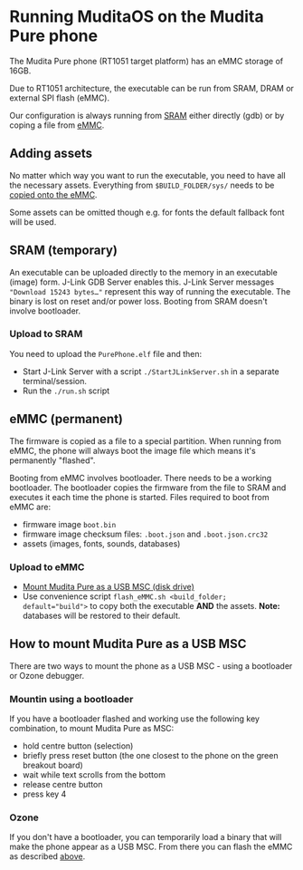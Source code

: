 # Running MuditaOS on the Mudita Pure phone

The Mudita Pure phone (RT1051 target platform) has an eMMC storage of 16GB.

Due to RT1051 architecture, the executable can be run from SRAM, DRAM or external SPI flash (eMMC).

Our configuration is always running from [SRAM](#SRAM-(temporary)) either directly (gdb) or by coping a file from [eMMC](#eMMC-(permanent)). 

## Adding assets

No matter which way you want to run the executable, you need to have all the necessary assets.
Everything from `$BUILD_FOLDER/sys/` needs to be [copied onto the eMMC](#eMMC-(permanent)).

Some assets can be omitted though e.g. for fonts the default fallback font will be used.  

## SRAM (temporary)

An executable can be uploaded directly to the memory in an executable (image) form. J-Link GDB Server enables this. J-Link Server messages `"Download 15243 bytes…"` represent this way of running the executable. The binary is lost on reset and/or power loss. Booting from SRAM doesn't involve bootloader.

### Upload to SRAM

You need to upload the `PurePhone.elf` file and then:

- Start J-Link Server with a script `./StartJLinkServer.sh` in a separate terminal/session.
- Run the `./run.sh` script

## eMMC (permanent)

The firmware is copied as a file to a special partition. When running from eMMC, the phone will always boot the image file which means it's permanently "flashed".

Booting from eMMC involves bootloader. There needs to be a working bootloader. The bootloader copies the firmware from the file to SRAM and executes it each time the phone is started.
Files required to boot from eMMC are:
- firmware image `boot.bin`
- firmware image checksum files: `.boot.json` and `.boot.json.crc32`
- assets (images, fonts, sounds, databases)
### Upload to eMMC

- [Mount Mudita Pure as a USB MSC (disk drive)](#How-to-mount-Mudita-Pure-as-a-USB-MSC)
- Use convenience script `flash_eMMC.sh <build_folder; default="build">` to copy both the executable **AND** the assets. **Note:** databases will be restored to their default.

## How to mount Mudita Pure as a USB MSC

There are two ways to mount the phone as a USB MSC - using a bootloader or Ozone debugger.

### Mountin using a bootloader

If you have a bootloader flashed and working use the following key combination, to mount Mudita Pure as MSC:

- hold centre button (selection)
- briefly press reset button (the one closest to the phone on the green breakout board)
- wait while text scrolls from the bottom
- release centre button
- press key 4

### Ozone

If you don't have a bootloader, you can temporarily load a binary that will make the phone appear as a USB MSC. From there you can flash the eMMC as described [above](#Upload-to-eMMC).
